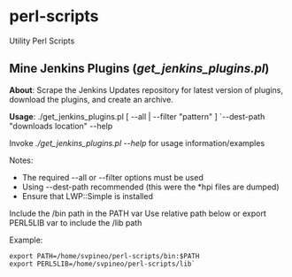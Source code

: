 # perl-scripts

Utility Perl Scripts

## Mine Jenkins Plugins (_get_jenkins_plugins.pl_)

__About__: Scrape the Jenkins Updates repository for latest version of plugins, download the plugins, and create an archive.

__Usage__: ./get_jenkins_plugins.pl [ --all | --filter "pattern" ] `--dest-path "downloads location" --help

Invoke _./get_jenkins_plugins.pl --help_ for usage information/examples

Notes:
* The required --all or --filter options must be used
* Using --dest-path recommended (this were the *hpi files are dumped)
* Ensure that LWP::Simple is installed

Include the /bin path in the PATH var
Use relative path below or export PERL5LIB var to include the /lib path

Example:
```
export PATH=/home/svpineo/perl-scripts/bin:$PATH
export PERL5LIB=/home/svpineo/perl-scripts/lib`
```
